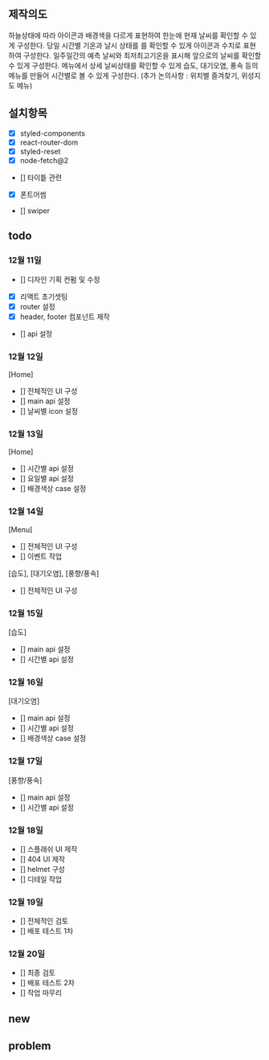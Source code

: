 ## 제작의도

하늘상태에 따라 아이콘과 배경색을 다르게 표현하여 한눈에 현재 날씨를 확인할 수 있게 구성한다.
당일 시간별 기온과 날시 상태를 를 확인할 수 있게 아이콘과 수치로 표현하여 구성한다.
일주일간의 예측 날씨와 최저최고기온을 표시해 앞으로의 날씨를 확인할 수 있게 구성한다.
메뉴에서 상세 날씨상태를 확인할 수 있게 습도, 대기오염, 풍속 등의 메뉴를 만들어 시간별로 볼 수 있게 구성한다.
(추가 논의사항 : 위치별 즐겨찾기, 위성지도 메뉴)

## 설치항목

- [x] styled-components
- [x] react-router-dom
- [x] styled-reset
- [x] node-fetch@2
- [] 타이틑 관련
- [x] 폰트어썸
- [] swiper

## todo

### 12월 11일

- [] 디자인 기획 컨펌 및 수정
- [x] 리액트 초기셋팅
- [x] router 설정
- [x] header, footer 컴포넌트 제작
- [] api 설정

### 12월 12일

[Home]

- [] 전체적인 UI 구성
- [] main api 설정
- [] 날씨별 icon 설정

### 12월 13일

[Home]

- [] 시간별 api 설정
- [] 요일별 api 설정
- [] 배경색상 case 설정

### 12월 14일

[Menu]

- [] 전체적인 UI 구성
- [] 이벤트 작업

[습도], [대기오염], [풍향/풍속]

- [] 전체적인 UI 구성

### 12월 15일

[습도]

- [] main api 설정
- [] 시간별 api 설정

### 12월 16일

[대기오염]

- [] main api 설정
- [] 시간별 api 설정
- [] 배경색상 case 설정

### 12월 17일

[풍향/풍속]

- [] main api 설정
- [] 시간별 api 설정

### 12월 18일

- [] 스플래쉬 UI 제작
- [] 404 UI 제작
- [] helmet 구성
- [] 디테일 작업

### 12월 19일

- [] 전체적인 검토
- [] 배포 테스트 1차

### 12월 20일

- [] 최종 검토
- [] 배포 테스트 2차
- [] 작업 마무리

## new

## problem
